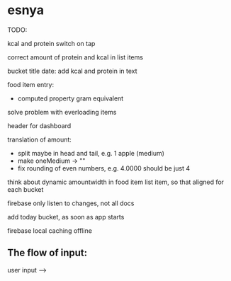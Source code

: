 # esnya


TODO:

kcal and protein switch on tap  <CHECK>

correct amount of protein and kcal in list items <CHECK>


bucket title date: add kcal and protein in text <CHECK>


food item entry:
- computed property gram equivalent  <CHECK>

solve problem with everloading items 

header for dashboard

translation of amount:
- split maybe in head and tail, e.g. 1 apple (medium)
- make oneMedium -> ""
- fix rounding of even numbers, e.g. 4.0000 should be just 4


think about dynamic amountwidth in food item list item, so that aligned for each bucket


firebase only listen to changes, not all docs


add today bucket, as soon as app starts

firebase local caching offline



## The flow of input:

user input --> 
